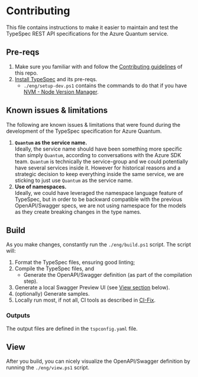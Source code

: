 # Contributing

This file contains instructions to make it easier to maintain and test the TypeSpec REST API specifications for the Azure Quantum service.

## Pre-reqs

1. Make sure you familiar with and follow the [Contributing guidelines](https://github.com/Azure/azure-rest-api-specs/blob/main/CONTRIBUTING.md) of this repo.
2. [Install TypeSpec](https://microsoft.github.io/typespec/introduction/installation) and its pre-reqs.
   - `./eng/setup-dev.ps1` contains the commands to do that if you have [NVM - Node Version Manager](https://github.com/nvm-sh/nvm).

## Known issues & limitations

The following are known issues & limitations that were found during the development of the TypeSpec specification for Azure Quantum.

1. **`Quantum` as the service name.**<br/>
   Ideally, the service name should have been something more specific than simply `Quantum`, according to conversations with the Azure SDK team. `Quantum` is technically the service-group and we could potentially have several services inside it. However for historical reasons and a strategic decision to keep everything inside the same service, we are sticking to just use `Quantum` as the service name.
2. **Use of namespaces.**<br/>
   Ideally, we could have leveraged the namespace language feature of TypeSpec, but in order to be backward compatible with the previous OpenAPI/Swagger specs, we are not using namespace for the models as they create breaking changes in the type names.

## Build

As you make changes, constantly run the `./eng/build.ps1` script. The script will:

1. Format the TypeSpec files, ensuring good linting;
2. Compile the TypeSpec files, and
   - Generate the OpenAPI/Swagger definition (as part of the compilation step).
3. Generate a local Swagger Preview UI (see [View section](#view) below).
4. (optionally) Generate samples.
5. Locally run most, if not all, CI tools as described in [CI-Fix](https://github.com/Azure/azure-rest-api-specs/blob/main/documentation/ci-fix.md).

### Outputs

The output files are defined in the `tspconfig.yaml` file.

## View

After you build, you can nicely visualize the OpenAPI/Swagger definition by running the `./eng/view.ps1` script.

